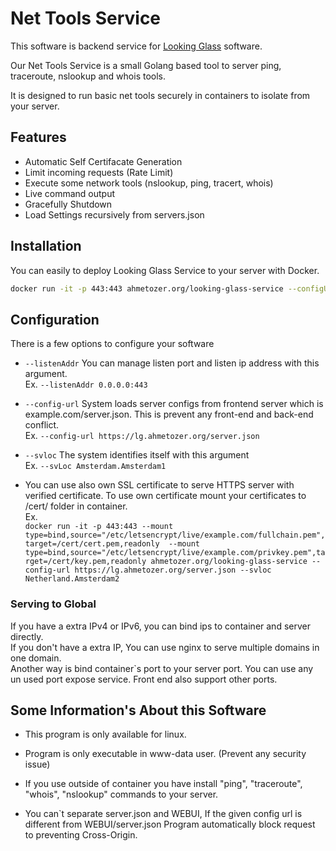 # Net Tools Service

This software is backend service for [Looking Glass](https://github.com/ahmetozer/looking-glass) software.

Our Net Tools Service is a small Golang based tool to server ping, traceroute, nslookup and whois tools.

It is designed to run basic net tools securely in containers to isolate from your server.

## Features

- Automatic Self Certifacate Generation
- Limit incoming requests (Rate Limit)
- Execute some network tools (nslookup, ping, tracert, whois)
- Live command output
- Gracefully Shutdown
- Load Settings recursively from servers.json

## Installation

You can easily to deploy Looking Glass Service to your server with Docker.

```sh
docker run -it -p 443:443 ahmetozer.org/looking-glass-service --configURL https://lg.ahmetozer.org/server.json --svLoc Amsterdam.Amsterdam1
```

## Configuration

There is a few options to configure your software

- `--listenAddr` You can manage listen port and listen ip address with this argument.  
Ex. `--listenAddr 0.0.0.0:443`

- `--config-url` System loads server configs from frontend server which is example.com/server.json. This is prevent any front-end and back-end conflict.  
Ex. ` --config-url https://lg.ahmetozer.org/server.json `

- `--svloc` The system identifies itself with this argument  
Ex. `--svLoc Amsterdam.Amsterdam1`

- You can use also own SSL certificate to serve HTTPS server with verified certificate. To use own certificate mount your certificates to /cert/ folder in container.  
 Ex.  
  `docker run -it -p 443:443 --mount type=bind,source="/etc/letsencrypt/live/example.com/fullchain.pem",target=/cert/cert.pem,readonly  --mount type=bind,source="/etc/letsencrypt/live/example.com/privkey.pem",target=/cert/key.pem,readonly ahmetozer.org/looking-glass-service --config-url https://lg.ahmetozer.org/server.json --svloc Netherland.Amsterdam2`

### Serving to Global

If you have a extra IPv4 or IPv6, you can bind ips to container and server directly.  
If you don't have a extra IP, You can use nginx to serve multiple domains in one domain.  
Another way is bind container`s port to your server port. You can use any un used port expose service. Front end also support other ports.

## Some Information's About this Software

- This program is only available for linux.

- Program is only executable in www-data user. (Prevent any security issue)

- If you use outside of container you have install "ping", "traceroute", "whois", "nslookup" commands to your server.

- You can`t separate server.json and WEBUI, If the given config url is different from WEBUI/server.json Program automatically block request to preventing Cross-Origin.